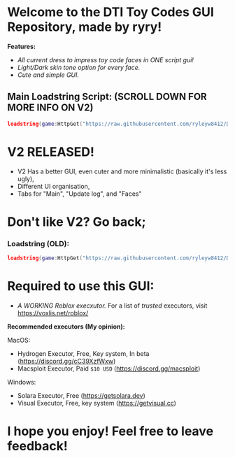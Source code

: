 # Welcome to the DTI Toy Codes GUI Repository, made by ryry!

**Features:**
- *All current dress to impress toy code faces in ONE script gui!*
- *Light/Dark skin tone option for every face.*
- *Cute and simple GUI.*


## Main Loadstring Script: (SCROLL DOWN FOR MORE INFO ON V2)
``` lua
loadstring(game:HttpGet("https://raw.githubusercontent.com/ryleyw8412/DTI-Toy-Faces/refs/heads/main/gui-v2.lua")()
```

# V2 RELEASED!
- V2 Has a better GUI, even cuter and more minimalistic (basically it's less ugly),
- Different UI organisation,
- Tabs for "Main", "Update log", and "Faces"
# Don't like V2? Go back;

### Loadstring (OLD):
``` lua
loadstring(game:HttpGet("https://raw.githubusercontent.com/ryleyw8412/DTI-Toy-Faces/refs/heads/main/gui-old.lua"))()
```

# Required to use this GUI:
- *A WORKING Roblox execxutor.*
    For a list of *trusted* executors, visit https://voxlis.net/roblox/

**Recommended executors (My opinion):**

 MacOS:
 - Hydrogen Executor, Free, Key system, In beta (https://discord.gg/cC39XzfWxw)
 - Macsploit Executor, Paid ```$10 USD``` (https://discord.gg/macsploit)

Windows:
- Solara Executor, Free (https://getsolara.dev)
- Visual Executor, Free, key system (https://getvisual.cc)

# I hope you enjoy! Feel free to leave feedback!
